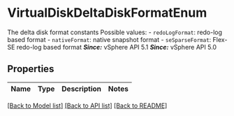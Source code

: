 # VirtualDiskDeltaDiskFormatEnum

The delta disk format constants  Possible values: - `redoLogFormat`: redo-log based format - `nativeFormat`: native snapshot format - `seSparseFormat`: Flex-SE redo-log based format      ***Since:*** vSphere API 5.1  ***Since:*** vSphere API 5.0 

## Properties
Name | Type | Description | Notes
------------ | ------------- | ------------- | -------------

[[Back to Model list]](../README.md#documentation-for-models) [[Back to API list]](../README.md#documentation-for-api-endpoints) [[Back to README]](../README.md)


